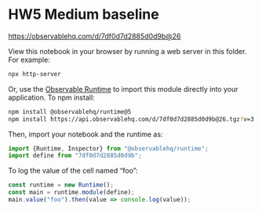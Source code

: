 # HW5 Medium baseline

https://observablehq.com/d/7df0d7d2885d0d9b@26

View this notebook in your browser by running a web server in this folder. For
example:

~~~sh
npx http-server
~~~

Or, use the [Observable Runtime](https://github.com/observablehq/runtime) to
import this module directly into your application. To npm install:

~~~sh
npm install @observablehq/runtime@5
npm install https://api.observablehq.com/d/7df0d7d2885d0d9b@26.tgz?v=3
~~~

Then, import your notebook and the runtime as:

~~~js
import {Runtime, Inspector} from "@observablehq/runtime";
import define from "7df0d7d2885d0d9b";
~~~

To log the value of the cell named “foo”:

~~~js
const runtime = new Runtime();
const main = runtime.module(define);
main.value("foo").then(value => console.log(value));
~~~
